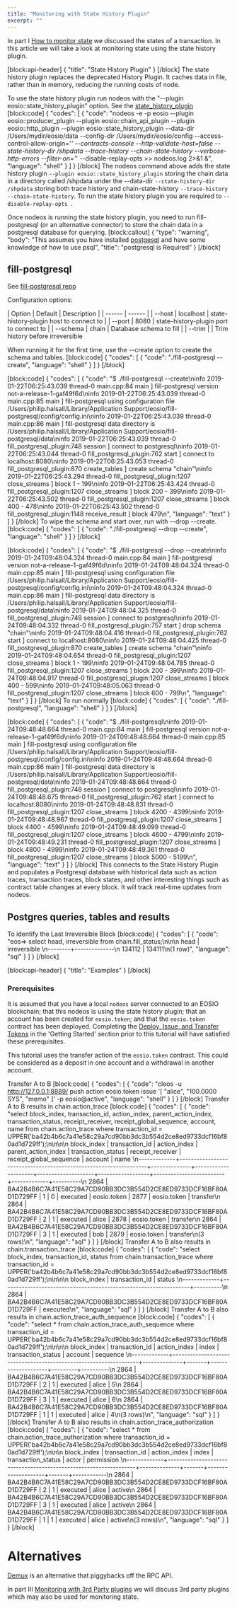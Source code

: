 ```yaml
---
title: "Monitoring with State History Plugin"
excerpt: ""
---
```

In part I [How to monitor state](doc:how-to-monitor-state) we discussed the states of a transaction. In this article we will take a look at monitoring state using the state history plugin.

[block:api-header]
{
  "title": "State History Plugin"
}
[/block]
The state history plugin replaces the deprecated History Plugin. It caches data in file, rather than in memory, reducing the running costs of node.

To use the state history plugin run nodeos with the "--plugin eosio::state_history_plugin" option. See the [state_history_plugin](doc:state_history_plugin) 
[block:code]
{
  "codes": [
    {
      "code": "nodeos -e -p eosio --plugin eosio::producer_plugin --plugin eosio::chain_api_plugin --plugin eosio::http_plugin --plugin eosio::state_history_plugin --data-dir /Users/mydir/eosio/data --config-dir /Users/mydir/eosio/config --access-control-allow-origin='*' --contracts-console --http-validate-host=false --state-history-dir /shpdata --trace-history --chain-state-history --verbose-http-errors --filter-on='*' --disable-replay-opts >> nodeos.log 2>&1 &",
      "language": "shell"
    }
  ]
}
[/block]
The nodeos command above adds the state history plugin ``--plugin eosio::state_history_plugin`` storing the chain data in a directory called /shpdata under the --data-dir ``--state-history-dir /shpdata`` storing both trace history and chain-state-history ``--trace-history --chain-state-history``. To run the state history plugin you are required to ``--disable-replay-opts ``.

Once nodeos is running the state history plugin, you need to run fill-postgresql (or an alternative connector) to store the chain data in a postgresql database for querying.
[block:callout]
{
  "type": "warning",
  "body": "This assumes you have installed [postgesql](https://www.postgresql.org/download/) and have some knowledge of how to use psql",
  "title": "postgresql is Required"
}
[/block]
##  fill-postgresql

See [fill-postgresql repo](https://github.com/EOSIO/fill-postgresql)

Configuration options:

| Option | Default | Description |
| ------ | ------ | 
| --host | localhost | state-history-plugin host to connect to |
| --port | 8080 | state-history-plugin port to connect to |
| --schema | chain | Database schema to fill |
| --trim |   | Trim history before irreversible

When running it for the first time, use the --create option to create the schema and tables.
[block:code]
{
  "codes": [
    {
      "code": "./fill-postgresql --create",
      "language": "shell"
    }
  ]
}
[/block]

[block:code]
{
  "codes": [
    {
      "code": "$ ./fill-postgresql --create\ninfo  2019-01-22T06:25:43.039 thread-0  main.cpp:84                   main                 ] fill-postgresql version not-a-release-1-gaf49f6d\ninfo  2019-01-22T06:25:43.039 thread-0  main.cpp:85                   main                 ] fill-postgresql using configuration file /Users/philip.halsall/Library/Application Support/eosio/fill-postgresql/config/config.ini\ninfo  2019-01-22T06:25:43.039 thread-0  main.cpp:86                   main                 ] fill-postgresql data directory is /Users/philip.halsall/Library/Application Support/eosio/fill-postgresql/data\ninfo  2019-01-22T06:25:43.039 thread-0  fill_postgresql_plugin:748    session              ] connect to postgresql\ninfo  2019-01-22T06:25:43.044 thread-0  fill_postgresql_plugin:762    start                ] connect to localhost:8080\ninfo  2019-01-22T06:25:43.053 thread-0  fill_postgresql_plugin:870    create_tables        ] create schema \"chain\"\ninfo  2019-01-22T06:25:43.294 thread-0  fill_postgresql_plugin:1207   close_streams        ] block 1 - 199\ninfo  2019-01-22T06:25:43.424 thread-0  fill_postgresql_plugin:1207   close_streams        ] block 200 - 399\ninfo  2019-01-22T06:25:43.502 thread-0  fill_postgresql_plugin:1207   close_streams        ] block 400 - 478\ninfo  2019-01-22T06:25:43.502 thread-0  fill_postgresql_plugin:1148   receive_result       ] block 479\n",
      "language": "text"
    }
  ]
}
[/block]
To wipe the schema and start over, run with --drop --create.
[block:code]
{
  "codes": [
    {
      "code": "./fill-postgresql --drop --create",
      "language": "shell"
    }
  ]
}
[/block]

[block:code]
{
  "codes": [
    {
      "code": "$ ./fill-postgresql --drop --create\ninfo  2019-01-24T09:48:04.324 thread-0  main.cpp:84                   main                 ] fill-postgresql version not-a-release-1-gaf49f6d\ninfo  2019-01-24T09:48:04.324 thread-0  main.cpp:85                   main                 ] fill-postgresql using configuration file /Users/philip.halsall/Library/Application Support/eosio/fill-postgresql/config/config.ini\ninfo  2019-01-24T09:48:04.324 thread-0  main.cpp:86                   main                 ] fill-postgresql data directory is /Users/philip.halsall/Library/Application Support/eosio/fill-postgresql/data\ninfo  2019-01-24T09:48:04.325 thread-0  fill_postgresql_plugin:748    session              ] connect to postgresql\ninfo  2019-01-24T09:48:04.332 thread-0  fill_postgresql_plugin:757    start                ] drop schema \"chain\"\ninfo  2019-01-24T09:48:04.416 thread-0  fill_postgresql_plugin:762    start                ] connect to localhost:8080\ninfo  2019-01-24T09:48:04.425 thread-0  fill_postgresql_plugin:870    create_tables        ] create schema \"chain\"\ninfo  2019-01-24T09:48:04.654 thread-0  fill_postgresql_plugin:1207   close_streams        ] block 1 - 199\ninfo  2019-01-24T09:48:04.785 thread-0  fill_postgresql_plugin:1207   close_streams        ] block 200 - 399\ninfo  2019-01-24T09:48:04.917 thread-0  fill_postgresql_plugin:1207   close_streams        ] block 400 - 599\ninfo  2019-01-24T09:48:05.063 thread-0  fill_postgresql_plugin:1207   close_streams        ] block 600 - 799\n",
      "language": "text"
    }
  ]
}
[/block]
To run normally
[block:code]
{
  "codes": [
    {
      "code": "./fill-postgresql",
      "language": "shell"
    }
  ]
}
[/block]

[block:code]
{
  "codes": [
    {
      "code": "$ ./fill-postgresql\ninfo  2019-01-24T09:48:48.664 thread-0  main.cpp:84                   main                 ] fill-postgresql version not-a-release-1-gaf49f6d\ninfo  2019-01-24T09:48:48.664 thread-0  main.cpp:85                   main                 ] fill-postgresql using configuration file /Users/philip.halsall/Library/Application Support/eosio/fill-postgresql/config/config.ini\ninfo  2019-01-24T09:48:48.664 thread-0  main.cpp:86                   main                 ] fill-postgresql data directory is /Users/philip.halsall/Library/Application Support/eosio/fill-postgresql/data\ninfo  2019-01-24T09:48:48.664 thread-0  fill_postgresql_plugin:748    session              ] connect to postgresql\ninfo  2019-01-24T09:48:48.675 thread-0  fill_postgresql_plugin:762    start                ] connect to localhost:8080\ninfo  2019-01-24T09:48:48.831 thread-0  fill_postgresql_plugin:1207   close_streams        ] block 4200 - 4399\ninfo  2019-01-24T09:48:48.967 thread-0  fill_postgresql_plugin:1207   close_streams        ] block 4400 - 4599\ninfo  2019-01-24T09:48:49.099 thread-0  fill_postgresql_plugin:1207   close_streams        ] block 4600 - 4799\ninfo  2019-01-24T09:48:49.231 thread-0  fill_postgresql_plugin:1207   close_streams        ] block 4800 - 4999\ninfo  2019-01-24T09:48:49.361 thread-0  fill_postgresql_plugin:1207   close_streams        ] block 5000 - 5199\n",
      "language": "text"
    }
  ]
}
[/block]
This connects to the State History Plugin and populates a Postgresql database with historical data such as action traces, transaction traces, block states, and other interesting things such as contract table changes at every block.  It will track real-time updates from nodeos.

## Postgres queries, tables and results

To identify the Last Irreversible Block
[block:code]
{
  "codes": [
    {
      "code": "eos=> select head, irreversible from chain.fill_status;\n\n\n  head  | irreversible \n--------+--------------\n 134112 |       134111\n(1 row)",
      "language": "sql"
    }
  ]
}
[/block]

[block:api-header]
{
  "title": "Examples"
}
[/block]
### Prerequisites

It is assumed that you have a local `nodeos` server connected to an EOSIO blockchain; that this nodeos is using the state history plugin; that an account has been created for `eosio.token`; and that the `eosio.token` contract has been deployed.  Completing the [Deploy, Issue, and Transfer Tokens](https://readme.io/project/eosio-home/v2.3.0/docs/token-contract) in the 'Getting Started' section prior to this tutorial will have satisfied these prerequisites.

This tutorial uses the transfer action of the `eosio.token` contract. This could be considered as a deposit in one account and a withdrawal in another account.

Transfer A to B
[block:code]
{
  "codes": [
    {
      "code": "cleos -u http://127.0.0.1:8889/ push action eosio.token issue '[ \"alice\", \"100.0000 SYS\", \"memo\" ]' -p eosio@active",
      "language": "shell"
    }
  ]
}
[/block]
Transfer A to B results in chain.action_trace 
[block:code]
{
  "codes": [
    {
      "code": "select block_index, transaction_id, action_index, parent_action_index, transaction_status, receipt_receiver, receipt_global_sequence, account, name  from  chain.action_trace where transaction_id = UPPER('ba42b4b6c7a41e58c29a7cd90bb3dc3b554d2ce8ed9733dcf16bf80ad1d729ff');\n\n\n\n block_index |                          transaction_id                          | action_index | parent_action_index | transaction_status | receipt_receiver | receipt_global_sequence |   account   |   name   \n-------------+------------------------------------------------------------------+--------------+---------------------+--------------------+------------------+-------------------------+-------------+----------\n        2864 | BA42B4B6C7A41E58C29A7CD90BB3DC3B554D2CE8ED9733DCF16BF80AD1D729FF |            1 |                   0 | executed           | eosio.token      |                    2877 | eosio.token | transfer\n        2864 | BA42B4B6C7A41E58C29A7CD90BB3DC3B554D2CE8ED9733DCF16BF80AD1D729FF |            2 |                   1 | executed           | alice            |                    2878 | eosio.token | transfer\n        2864 | BA42B4B6C7A41E58C29A7CD90BB3DC3B554D2CE8ED9733DCF16BF80AD1D729FF |            3 |                   1 | executed           | bob              |                    2879 | eosio.token | transfer\n(3 rows)\n",
      "language": "sql"
    }
  ]
}
[/block]
Transfer A to B also results in chain.transaction_trace
[block:code]
{
  "codes": [
    {
      "code": "select block_index, transaction_id, status from chain.transaction_trace where transaction_id = UPPER('ba42b4b6c7a41e58c29a7cd90bb3dc3b554d2ce8ed9733dcf16bf80ad1d729ff');\n\n\n\n block_index |                          transaction_id                          |  status  \n-------------+------------------------------------------------------------------+----------\n        2864 | BA42B4B6C7A41E58C29A7CD90BB3DC3B554D2CE8ED9733DCF16BF80AD1D729FF | executed\n",
      "language": "sql"
    }
  ]
}
[/block]
Transfer A to B also results in chain.action_trace_auth_sequence
[block:code]
{
  "codes": [
    {
      "code": "select * from chain.action_trace_auth_sequence where transaction_id = UPPER('ba42b4b6c7a41e58c29a7cd90bb3dc3b554d2ce8ed9733dcf16bf80ad1d729ff');\n\n\n\n block_index |                          transaction_id                          | action_index | index | transaction_status | account | sequence \n-------------+------------------------------------------------------------------+--------------+-------+--------------------+---------+----------\n        2864 | BA42B4B6C7A41E58C29A7CD90BB3DC3B554D2CE8ED9733DCF16BF80AD1D729FF |            2 |     1 | executed           | alice   |        5\n        2864 | BA42B4B6C7A41E58C29A7CD90BB3DC3B554D2CE8ED9733DCF16BF80AD1D729FF |            3 |     1 | executed           | alice   |        6\n        2864 | BA42B4B6C7A41E58C29A7CD90BB3DC3B554D2CE8ED9733DCF16BF80AD1D729FF |            1 |     1 | executed           | alice   |        4\n(3 rows)\n",
      "language": "sql"
    }
  ]
}
[/block]
Transfer A to B also results in chain.action_trace_authorization
[block:code]
{
  "codes": [
    {
      "code": "select * from chain.action_trace_authorization where transaction_id = UPPER('ba42b4b6c7a41e58c29a7cd90bb3dc3b554d2ce8ed9733dcf16bf80ad1d729ff');\n\n\n block_index |                          transaction_id                          | action_index | index | transaction_status | actor | permission \n-------------+------------------------------------------------------------------+--------------+-------+--------------------+-------+------------\n        2864 | BA42B4B6C7A41E58C29A7CD90BB3DC3B554D2CE8ED9733DCF16BF80AD1D729FF |            2 |     1 | executed           | alice | active\n        2864 | BA42B4B6C7A41E58C29A7CD90BB3DC3B554D2CE8ED9733DCF16BF80AD1D729FF |            3 |     1 | executed           | alice | active\n        2864 | BA42B4B6C7A41E58C29A7CD90BB3DC3B554D2CE8ED9733DCF16BF80AD1D729FF |            1 |     1 | executed           | alice | active\n(3 rows)\n",
      "language": "sql"
    }
  ]
}
[/block]

# Alternatives
[Demux](https://github.com/EOSIO/demux-js) is an alternative that piggybacks off the RPC API.

In part III [Monitoring with 3rd Party plugins](doc:monitoring-with-3rd-party) we will discuss 3rd party plugins which may also be used for monitoring state.